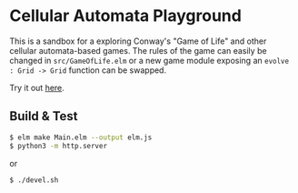 # Cellular Automata Playground

This is a sandbox for a exploring Conway's "Game of Life" and other cellular automata-based games. The rules of the game can easily be changed in `src/GameOfLife.elm` or a new game module exposing an `evolve : Grid -> Grid` function can be swapped.

Try it out [here](http://blitzrk.github.io/elm-ca-playground).

## Build & Test

``` bash
$ elm make Main.elm --output elm.js
$ python3 -m http.server
```

or

``` bash
$ ./devel.sh
```
